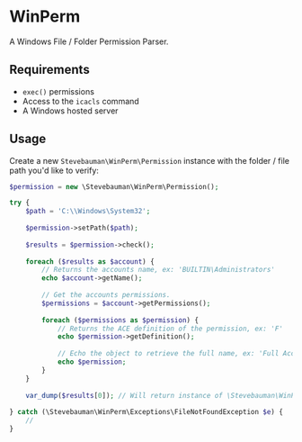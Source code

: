 # WinPerm
A Windows File / Folder Permission Parser.

## Requirements

- `exec()` permissions
- Access to the `icacls` command
- A Windows hosted server

## Usage

Create a new `Stevebauman\WinPerm\Permission` instance with the folder / file path you'd like to verify:

```php
$permission = new \Stevebauman\WinPerm\Permission();

try {
    $path = 'C:\\Windows\System32';
    
    $permission->setPath($path);
    
    $results = $permission->check();
    
    foreach ($results as $account) {
        // Returns the accounts name, ex: 'BUILTIN\Administrators'
        echo $account->getName();
        
        // Get the accounts permissions.
        $permissions = $account->getPermissions();
        
        foreach ($permissions as $permission) {
            // Returns the ACE definition of the permission, ex: 'F'
            echo $permission->getDefinition();
            
            // Echo the object to retrieve the full name, ex: 'Full Access'
            echo $permission;
        }
    }
    
    var_dump($results[0]); // Will return instance of \Stevebauman\WinPerm\Account
    
} catch (\Stevebauman\WinPerm\Exceptions\FileNotFoundException $e) {
    //
}
```
